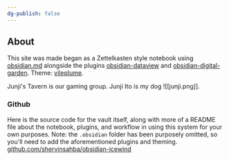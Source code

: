 ```yaml
---
dg-publish: false
---
```


## About
This site was made began as a Zettelkasten style notebook using [obsidian.md](https://obsidian.md) alongside the plugins [obsidian-dataview](https://blacksmithgu.github.io/obsidian-dataview/) and [obsidian-digital-garden](https://github.com/oleeskild/obsidian-digital-garden). Theme: [vileplume](https://github.com/hungsu/vileplume-obsidian).

Junji's Tavern is our gaming group. Junji Ito is my dog ![[junji.png]].

### Github
Here is the source code for the vault itself, along with more of a README file about the notebook, plugins, and workflow in using this system for your own purposes. Note: the `.obsidian` folder has been purposely omitted, so you'll need to add the aforementioned plugins and theming.
[github.com/shervinsahba/obsidian-icewind](https://github.com/shervinsahba/obsidian-icewind)
